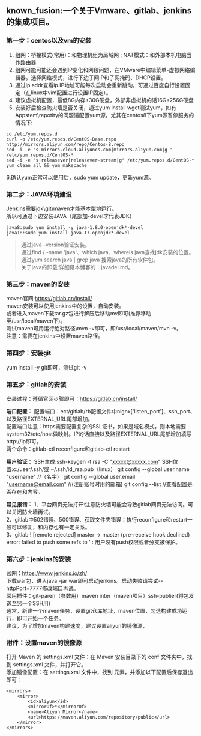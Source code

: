 ## known_fusion:一个关于Vmware、gitlab、jenkins的集成项目。

### 第一步：centos以及vm的安装
1. 组网：桥接模式(常用)：和物理机组为局域网 ; NAT模式：和外部本机电脑当作路由器
2. 组网可能可能还会遇到IP变化和网段问题，在VMware中编辑菜单-虚拟网络编辑器，选择网络模式，进行下边子网IP和子网掩码、DHCP设置。  
3. 通过ip addr查看ip.IP地址可能每次启动会重新跳动，可通过百度自行设置固定（在linux中vim配置进行设置IP固定）。
4. 建议虚拟机配置，最低8G内存+30G硬盘，外部非虚拟机的话16G+256G硬盘
5. 安装好后检查防火墙是否关闭，通过yum install wget测试yum，如有Appstem\repotity的问题请配置yum源，尤其在centos8下yum源暂停服务的情况下:  
````
cd /etc/yum.repos.d
curl -o /etc/yum.repos.d/CentOS-Base.repo http://mirrors.aliyun.com/repo/Centos-8.repo
sed -i -e "s|mirrors.cloud.aliyuncs.com|mirrors.aliyun.com|g " /etc/yum.repos.d/CentOS-*
sed -i -e "s|releasever|releasever-stream|g" /etc/yum.repos.d/CentOS-*
yum clean all && yum makecache
````
6.确认yum正常可以使用后，sudo yum update，更新yum源。

### 第二步：JAVA环境建设
Jenkins需要jdk\git\maven才能基本型地运行。  
所以可通过下边安装JAVA（尾部加-devel才代表JDK）
````
java8:sudo yum install -y java-1.8.0-openjdk*-devel
java18:sudo yum install java-17-openjdk*-devel
````
> 通过java -version验证安装。  
> 通过find / -name 'java'、which java、whereis java查找jdk安装的位置。  
> 通过yum search java | grep java 搜索java的所有软件包。  
> 关于java的卸载:详细见本博客的：javadel.md。  

### 第三步：maven的安装
maven官网:[https://gitlab.cn/install/  ](https://maven.apache.org/download.cgi)  
maven安装可以使用jenkins中的设置，自动安装。  
或者进入maven下载tar.gz包进行解压后移动mv即可(推荐移动至/usr/local/maven下)。  
测试maven可用运行绝对路径\mvn -v即可，即/usr/local/maven/mvn -v。  
注意：需要在jenkins中设置maven路径。  

### 第四步：安装git
yum install -y git即可，测试git -v

### 第五步：gitlab的安装

安装过程：遵循官网步骤即可：https://gitlab.cn/install/

**端口配置：**
配置端口：ect/gitlab/rb配置文件中nignx['listen_port']、ssh_port、以及路径EXTERNAL_URL尾部增加。  
配置端口注意：https需要配置复杂的SSL证书，如果是域名模式，则本地需要system32/etc/host做映射。IP的话直接以及路径EXTERNAL_URL尾部增加填写http://ip即可。  
两个命令：gitlab-ctl reconfigure和gitlab-ctl restart  

**用户验证：**
SSH生成:ssh-keygen -t rsa -C "xxxxx@xxxxx.com"
SSH位置:c:/user/.ssh/或 ~/.ssh/id_rsa.pub（linux）
git config --global user.name "username" //（名字）
git config --global user.email "username@email.com" //(注册账号时用的邮箱) 
git config --list //查看配置是否存在和内容。  

**常见报错：**
1、平台网页无法打开:注意防火墙可能会导致gitlab网页无法访问。可以关闭防火墙再试。  
2、gitlab中502错误、500错误、获取文件夹错误：执行reconfigure和restart一般可以修复，和内存也有一定关系。  
3、gitlab ! [remote rejected] master -> master (pre-receive hook declined) error: failed to push some refs to ' :
用户没有push权限或者分支被保护。  

### 第六步：jenkins的安装
官网：https://www.jenkins.io/zh/  
下载war包，进入java -jar war即可启动jenkins。启动失败请尝试--httpPort=7777修改端口再试。  
常用插件：git-paren（参数用）maven inter（maven项目）ssh-publier(将包发送至另一个SSH用)  
通常，新建一个maven任务，设置git仓库地址，maven位置，勾选构建成功运行，即可开始一个任务。  
建议，为了增加maven构建速度，建议设置aliyun的镜像源，

### 附件：设置maven的镜像源
打开 Maven 的 settings.xml 文件：在 Maven 安装目录下的 conf 文件夹中，找到 settings.xml 文件，并打开它。  
添加镜像配置：在 settings.xml 文件中，找到 <mirrors> 元素，并添加以下配置后保存退出即可：  
````
<mirrors>
    <mirror>
        <id>aliyun</id>
        <mirrorOf>*</mirrorOf>
        <name>Aliyun Mirror</name>
        <url>https://maven.aliyun.com/repository/public</url>
    </mirror>
</mirrors>
````





